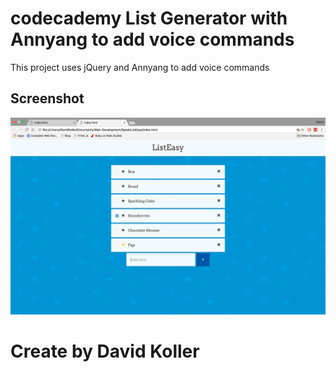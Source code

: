codecademy List Generator with Annyang to add voice commands
=================================

This project uses jQuery and Annyang to add voice commands

## Screenshot
[![IMAGE ALT TEXT HERE](https://github.com/kolldavi/Web-Development/blob/master/SpeakListEasy/ScreenShotSpeakListEasy.png?raw=true)](http://www.dkoller.com/Web-Development/SpeakListEasy/index.html)



Create by David Koller
=======================
